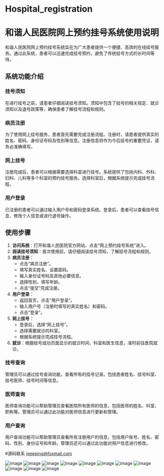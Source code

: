 # Hospital_registration
# 和谐人民医院网上预约挂号系统使用说明

和谐人民医院网上预约挂号系统旨在为广大患者提供一个便捷、高效的在线挂号服务。通过此系统，患者可以迅速完成挂号预约，避免了传统挂号方式的长时间等待。

## 系统功能介绍

### 挂号须知

在进行挂号之前，请患者仔细阅读挂号须知。须知中包含了挂号的相关规定、就诊须知以及退号政策等，确保患者了解挂号流程和规则。

### 病员注册

为了使用网上挂号服务，患者首先需要完成注册流程。注册时，请患者提供真实的姓名、密码、身份证号码及性别等信息。注册信息将作为今后挂号的重要凭证，请务必准确填写。

### 网上挂号

注册完成后，患者可以根据需要选择科室进行挂号。系统提供了包括内科、外科、妇科、儿科等多个科室的预约挂号服务。选择科室后，根据系统提示完成挂号流程。

### 用户登录

已注册的患者可以通过输入用户号和密码登录系统。登录后，患者可以查看挂号信息、修改个人信息或进行退号操作。

## 使用步骤

1. **访问系统**：打开和谐人民医院官方网站，点击“网上预约挂号系统”进入。
2. **阅读挂号须知**：首次使用前，请仔细阅读挂号须知，了解挂号流程和规则。
3. **病员注册**：
   - 点击“病员注册”。
   - 填写真实姓名、设置密码。
   - 输入身份证号码及其他必要信息。
   - 选择性别，填写年龄。
   - 点击“提交”完成注册。
4. **用户登录**：
   - 返回首页，点击“用户登录”。
   - 输入用户号（注册时填写的真实姓名）和密码。
   - 点击“登录”。
5. **网上挂号**：
   - 登录后，选择“网上挂号”。
   - 选择需要就诊的科室。
   - 根据系统提示完成挂号流程。
6. **就诊**：根据挂号成功页面显示的就诊时间、科室和医生信息，准时前往医院就诊。

### 挂号查询

管理员可以通过挂号查询功能，查看所有的挂号记录。包括患者姓名、挂号科室、挂号医师、挂号时间等信息。

### 医师查询

医师查询功能可以帮助管理员查看医院所有医师的信息，包括医师的姓名、科室、职称等。管理员可以通过此功能对医师信息进行更新和管理。

### 用户查询

用户查询功能可以帮助管理员查看所有注册用户的信息，包括用户账号、姓名、密码、性别、身份证号和年龄。管理员还可以通过此功能对用户信息进行修改。


#源码联系 jeeeping@foxmail.com

![image](https://github.com/wwwguoguo520com/Hospital_registration/assets/26089473/d12a6602-4a67-4c50-921f-182d9c4ab0a4)
![image](https://github.com/wwwguoguo520com/Hospital_registration/assets/26089473/a1c9d0e1-4a98-4ff3-ae4b-8c3dd3fe8e12)
![image](https://github.com/wwwguoguo520com/Hospital_registration/assets/26089473/375efa72-b4a3-4b62-9401-81745dcea86c)
![image](https://github.com/wwwguoguo520com/Hospital_registration/assets/26089473/4d687a8b-9532-4953-9fb2-e0cc5abef69c)
![image](https://github.com/wwwguoguo520com/Hospital_registration/assets/26089473/29ab9d6f-7519-4988-994f-bcb493a222ef)
![image](https://github.com/wwwguoguo520com/Hospital_registration/assets/26089473/a7294323-4a6e-4aeb-8de8-39574b27dfc3)
![image](https://github.com/wwwguoguo520com/Hospital_registration/assets/26089473/f5a8c00a-d921-4802-ad64-46324a4a98f4)
![image](https://github.com/wwwguoguo520com/Hospital_registration/assets/26089473/5d3858f5-d210-4e70-a238-fb188fca27b2)
![image](https://github.com/wwwguoguo520com/Hospital_registration/assets/26089473/54e42aed-6f86-4478-a0a9-839c2cb53dba)
![image](https://github.com/wwwguoguo520com/Hospital_registration/assets/26089473/d5a8adc5-6f12-42b6-9b3b-e1df04d896eb)
![image](https://github.com/wwwguoguo520com/Hospital_registration/assets/26089473/c7647058-5770-443d-899d-050aec81f0a5)


